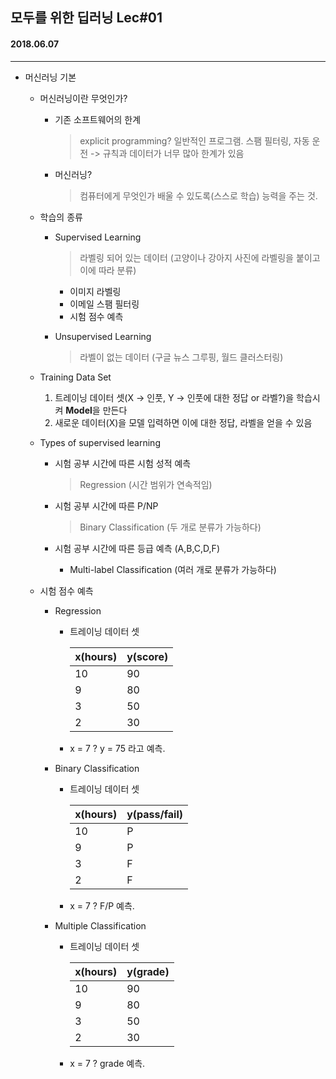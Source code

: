 ## 모두를 위한 딥러닝 Lec#01
#### 2018.06.07

---

- 머신러닝 기본
	- 머신러닝이란 무엇인가?
		- 기존 소프트웨어의 한계
			
			> explicit programming? 일반적인 프로그램. 스팸 필터링, 자동 운전 -> 규칙과 데이터가 너무 많아 한계가 있음

		- 머신러닝?

			> 컴퓨터에게 무엇인가 배울 수 있도록(스스로 학습) 능력을 주는 것.
			
	- 학습의 종류
		- Supervised Learning

			> 라벨링 되어 있는 데이터 (고양이나 강아지 사진에 라벨링을 붙이고 이에 따라 분류)
			- 이미지 라벨링
			- 이메일 스팸 필터링
			- 시험 점수 예측
			
		- Unsupervised Learning

			> 라벨이 없는 데이터 (구글 뉴스 그루핑, 월드 클러스터링)
	
	- Training Data Set
		1. 트레이닝 데이터 셋(X -> 인풋, Y -> 인풋에 대한 정답 or 라벨?)을 학습시켜 **Model**을 만든다
		1. 새로운 데이터(X)을 모델 입력하면 이에 대한 정답, 라벨을 얻을 수 있음

	- Types of supervised learning
		- 시험 공부 시간에 따른 시험 성적 예측
		
			> Regression (시간 범위가 연속적임)
			
		- 시험 공부 시간에 따른 P/NP

			> Binary Classification (두 개로 분류가 가능하다)
			
		- 시험 공부 시간에 따른 등급 예측 (A,B,C,D,F)
			- Multi-label Classification (여러 개로 분류가 가능하다)

	- 시험 점수 예측
		- Regression
			- 트레이닝 데이터 셋
			
				|x(hours) | y(score)|
				|---|---|
				|10|90|
				|9|80|
				|3|50|
				|2|30|
			- x = 7 ? y = 75 라고 예측.
		- Binary Classification
			- 트레이닝 데이터 셋
			
				|x(hours) | y(pass/fail)|
				|---|---|
				|10|P|
				|9|P|
				|3|F|
				|2|F|
			- x = 7 ? F/P 예측.
		- Multiple Classification
			- 트레이닝 데이터 셋
			
				|x(hours) | y(grade)|
				|---|---|
				|10|90|
				|9|80|
				|3|50|
				|2|30|
			- x = 7 ? grade 예측.

	



